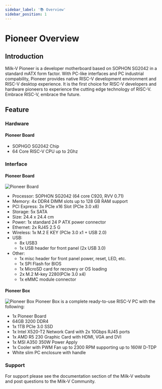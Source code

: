 ```yaml
---
sidebar_label: '📚 Overview'
sidebar_position: 1
---
```


# Pioneer Overview

## Introduction

Milk-V Pioneer is a developer motherboard based on SOPHON SG2042 in a standard mATX form factor. With PC-like interfaces and PC industrial compability, Pioneer provides native RISC-V development environment and RISC-V desktop experience. It is the first choice for RISC-V developers and hardware pioneers to experience the cutting edge technology of RISC-V. Embrace RISC-V, embrace the future. 

## Feature  

### Hardware

#### Pioneer Board
- SOPHGO SG2042 Chip
- 64 Core RISC-V CPU up to 2Ghz



### Interface

#### Pioneer Board
![Pioneer Board](/Pioneerimage/pioneerboardv1.1.webp)
- Processor: SOPHON SG2042 (64 core C920, RVV 0.71)
- Memory: 4x DDR4 DIMM slots up to 128 GB RAM support
- PCI Express: 3x PCIe x16 Slot (PCIe 3.0 x8)
- Storage: 5x SATA
- Size: 24.4 x 24.4 cm
- Power: 1x standard 24 P ATX power connector
- Ethernet: 2x RJ45 2.5 G
- Wireless: 1x M.2 E KEY (PCIe 3.0 x1 + USB 2.0)
- USB:
  - 8x USB3
  - 1x USB header for front panel (2x USB 3.0)
- Other:
  - 1x misc header for front panel power, reset, LED, etc.
  - 1x SPI Flash for BIOS
  - 1x MicroSD card for recovery or OS loading
  - 2x M.2 M-key 2280(PCIe 3.0 x4)
  - 1x eMMC module connector

#### Pioneer Box
![Pioneer Box](/Pioneerimage/pioneerbox.webp)
Pioneer Box is a complete ready-to-use RISC-V PC with the following:

- 1x Pioneer Board
- 64GB 3200 DDR4 
- 1x 1TB PCIe 3.0 SSD
- 1x Intel X520-T2 Network Card with 2x 10Gbps RJ45 ports
- 1x AMD R5 230 Graphic Card with HDMI, VGA and DVI
- 1x MSI A350 350W Power Apply
- 1x Cooler with PWM Fan up to 2300 RPM supporting up to 160W D-TDP
- White slim PC enclosure with handle

### Support
For support please see the documentation section of the Milk-V website and post questions to the Milk-V Community.

